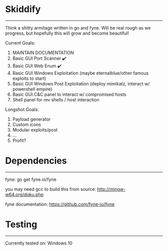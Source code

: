 # Skiddify
___
Think a shitty armitage written in go and fyne. Will be real rough as we progress, but hopefully this will grow and become beautiful!

Current Goals:
1. MAINTAIN DOCUMENTATION
2. Basic GUI Port Scanner :heavy_check_mark:
3. Basic GUI Web Enum :heavy_check_mark:
4. Basic GUI Windows Exploitation (maybe eternalblue/other famous exploits to start)
5. Basic GUI Windows Post Exploitation (deploy mimikatz, interact w/ powershell empire)
6. Basic GUI C&C panel to interact w/ compromised hosts
7. Shell panel for rev shells / host interaction

Longshot Goals:
1. Payload generator
2. Custom icons
3. Modular exploits/post
4. ...
5. Profit?

# Dependencies
___
fyne:
go get fyne.io/fyne

you may need gcc to build this from source:
http://mingw-w64.org/doku.php

fyne documentation:
https://github.com/fyne-io/fyne

# Testing
___
Currently tested on:
Windows 10
